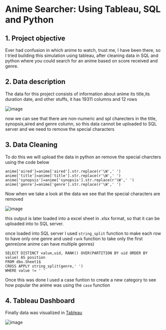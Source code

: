 # Anime Searcher: Using Tableau, SQL and Python

## 1. Project objective

Ever had confusion in which anime to watch, trust me, I have been there, so I tried building this simulation using tableau, after cleaning data in SQL and python 
where you could search for an anime based on score received and genre.

## 2. Data description

The data for this project consists of information about anime its title,its duration date, and other stuffs, it has 19311 columns and 12 rows

![image](https://user-images.githubusercontent.com/86428423/187196569-cabd4e85-c75b-4149-8b12-64889b3c2888.png)

now we can see that there are non-numeric and spl charecters in the title, synopsis,aired and genre column, so this data cannot be uploaded to SQL server and we need to remove
the special characters

## 3. Data Cleaning

To do this we will upload the data in python an remove the special charcters using the code below

```
anime['aired']=anime['aired'].str.replace(r'\W',' ')
anime['title']=anime['title'].str.replace(r'\W',' ')
anime['synopsis']=anime['synopsis'].str.replace(r'\W',' ')
anime['genre']=anime['genre'].str.replace(r'\W',' ')
```

Now when we take a look at the data we see that the special characters are removed

![image](https://user-images.githubusercontent.com/86428423/187197841-c0fe8f92-60b2-49cc-a8d2-7c05d61d4436.png)

this output is later loaded into a excel sheet in .xlsx format, so that it can be uploaded into to SQL server.

once loaded into SQL server I used ``` string_split ``` function to make each row to have only one genre and used ```rank``` function to take only the first genre(one anime can have multiple genres)

```
SELECT DISTINCT value,uid, RANK() OVER(PARTITION BY uid ORDER BY value) AS position  
FROM dbo.Sheet1$
CROSS APPLY string_split(genre,' ')
WHERE value != ' '
```
Once this was done I used a case funtion to create a new category to see how popular the anime was using the ```case``` function

## 4. Tableau Dashboard

Finally data was visualized in [Tableau](https://public.tableau.com/app/profile/akshay1426/viz/form_sql/Dashboard1)

![image](https://user-images.githubusercontent.com/86428423/187690436-7e6942fc-18f9-43d6-a33e-536e3de37785.png)
